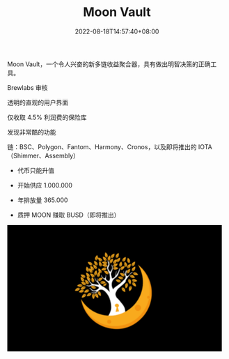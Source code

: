 ﻿---
title: "Moon Vault"
description: "Moon Vault帮助您无后顾之忧地增加您的被动收入，处理自动复利您的收益并为您寻找最有利可图和最安全的投资。"
date: 2022-08-18T14:57:40+08:00
lastmod: 2022-08-18T14:57:40+08:00
draft: false
authors: ["Simon"]
featuredImage: "moon-vault.png"
tags: ["DeFi","Moon Vault"]
categories: ["nfts"]
nfts: ["DeFi"]
blockchain: ""
website: "https://moon-vault.com/"
twitter: "https://twitter.com/Moon_Vault_News"
discord: ""
telegram: "https://t.me/Moon_Vault"
github: ""
youtube: ""
twitch: ""
facebook: ""
instagram: ""
reddit: ""
medium: ""
steam: ""
gitbook: ""
googleplay: ""
appstore: ""
status: "Live"
weight: 
lightgallery: true
toc: true
pinned: false
recommend: false
recommend1: false
---
Moon Vault，一个令人兴奋的新多链收益聚合器，具有做出明智决策的正确工具。 

Brewlabs 审核

透明的直观的用户界面

仅收取 4.5% 利润费的保险库

发现非常酷的功能

链：BSC、Polygon、Fantom、Harmony、Cronos，以及即将推出的 IOTA（Shimmer、Assembly）

- 代币只能升值

- 开始供应 1.000.000

- 年排放量 365.000

- 质押 MOON 赚取 BUSD（即将推出）

![配图](20220818161527.png)